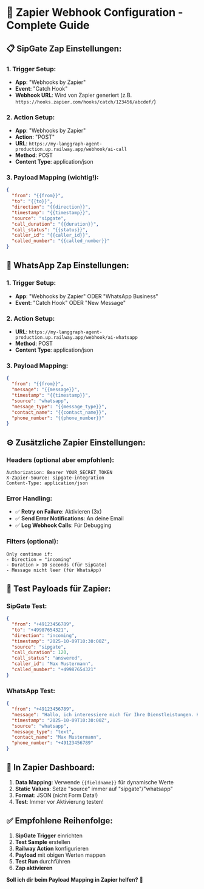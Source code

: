 # 🚀 Zapier Webhook Configuration - Complete Guide

## 📋 **SipGate Zap Einstellungen:**

### **1. Trigger Setup:**
- **App**: "Webhooks by Zapier"
- **Event**: "Catch Hook"
- **Webhook URL**: Wird von Zapier generiert (z.B. `https://hooks.zapier.com/hooks/catch/123456/abcdef/`)

### **2. Action Setup:**
- **App**: "Webhooks by Zapier" 
- **Action**: "POST"
- **URL**: `https://my-langgraph-agent-production.up.railway.app/webhook/ai-call`
- **Method**: POST
- **Content Type**: application/json

### **3. Payload Mapping (wichtig!):**

```json
{
  "from": "{{from}}",
  "to": "{{to}}",
  "direction": "{{direction}}",
  "timestamp": "{{timestamp}}",
  "source": "sipgate",
  "call_duration": "{{duration}}",
  "call_status": "{{status}}",
  "caller_id": "{{caller_id}}",
  "called_number": "{{called_number}}"
}
```

## 🎯 **WhatsApp Zap Einstellungen:**

### **1. Trigger Setup:**
- **App**: "Webhooks by Zapier" ODER "WhatsApp Business"
- **Event**: "Catch Hook" ODER "New Message"

### **2. Action Setup:**
- **URL**: `https://my-langgraph-agent-production.up.railway.app/webhook/ai-whatsapp`
- **Method**: POST
- **Content Type**: application/json

### **3. Payload Mapping:**

```json
{
  "from": "{{from}}",
  "message": "{{message}}",
  "timestamp": "{{timestamp}}",
  "source": "whatsapp",
  "message_type": "{{message_type}}",
  "contact_name": "{{contact_name}}",
  "phone_number": "{{phone_number}}"
}
```

## ⚙️ **Zusätzliche Zapier Einstellungen:**

### **Headers (optional aber empfohlen):**
```
Authorization: Bearer YOUR_SECRET_TOKEN
X-Zapier-Source: sipgate-integration
Content-Type: application/json
```

### **Error Handling:**
- ✅ **Retry on Failure**: Aktivieren (3x)
- ✅ **Send Error Notifications**: An deine Email
- ✅ **Log Webhook Calls**: Für Debugging

### **Filters (optional):**
```
Only continue if:
- Direction = "incoming" 
- Duration > 10 seconds (für SipGate)
- Message nicht leer (für WhatsApp)
```

## 🧪 **Test Payloads für Zapier:**

### **SipGate Test:**
```json
{
  "from": "+49123456789",
  "to": "+49987654321",
  "direction": "incoming",
  "timestamp": "2025-10-09T10:30:00Z",
  "source": "sipgate",
  "call_duration": 120,
  "call_status": "answered",
  "caller_id": "Max Mustermann",
  "called_number": "+49987654321"
}
```

### **WhatsApp Test:**
```json
{
  "from": "+49123456789", 
  "message": "Hallo, ich interessiere mich für Ihre Dienstleistungen. Können Sie mir mehr Infos schicken?",
  "timestamp": "2025-10-09T10:30:00Z",
  "source": "whatsapp",
  "message_type": "text",
  "contact_name": "Max Mustermann",
  "phone_number": "+49123456789"
}
```

## 🔧 **In Zapier Dashboard:**

1. **Data Mapping**: Verwende `{{fieldname}}` für dynamische Werte
2. **Static Values**: Setze "source" immer auf "sipgate"/"whatsapp" 
3. **Format**: JSON (nicht Form Data!)
4. **Test**: Immer vor Aktivierung testen!

## ✅ **Empfohlene Reihenfolge:**

1. **SipGate Trigger** einrichten
2. **Test Sample** erstellen 
3. **Railway Action** konfigurieren
4. **Payload** mit obigen Werten mappen
5. **Test Run** durchführen
6. **Zap aktivieren**

**Soll ich dir beim Payload Mapping in Zapier helfen?** 🚀